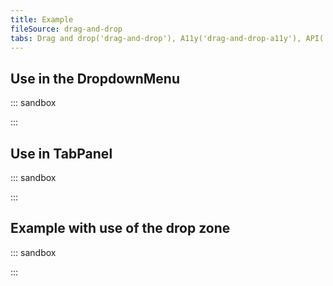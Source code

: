 ```yaml
---
title: Example
fileSource: drag-and-drop
tabs: Drag and drop('drag-and-drop'), A11y('drag-and-drop-a11y'), API('drag-and-drop-api'), Example('drag-and-drop-code'), Changelog('drag-and-drop-changelog')
---
```


## Use in the DropdownMenu

::: sandbox

<script lang="tsx">
import React from 'react';
import Select from '@semcore/ui/select';
import DnD from '@semcore/ui/drag-and-drop';

const initialOptions = Array(6)
  .fill(0)
  .map((i, idx) => ({
    value: idx,
    title: `Awesome option ${idx}`,
  }));

const Demo = () => {
  const [options, setOptions] = React.useState(initialOptions);

  const handleDnD = React.useCallback(
    ({ fromIndex, toIndex }) => {
      const newOptions = [...options];
      newOptions[fromIndex] = options[toIndex];
      newOptions[toIndex] = options[fromIndex];
      setOptions(newOptions);
    },
    [options],
  );

  return (
    <Select multiselect>
      <Select.Trigger />
      <DnD tag={Select.Menu} onDnD={handleDnD}>
        {options.map((option, idx) => {
          const { value, title } = option;
          return (
            <DnD.Draggable tag={Select.Option} value={value} key={idx} pr={5}>
              {title}
            </DnD.Draggable>
          );
        })}
      </DnD>
    </Select>
  );
};


</script>

:::

## Use in TabPanel

::: sandbox

<script lang="tsx">
import React from 'react';
import DnD from '@semcore/ui/drag-and-drop';
import Badge from '@semcore/ui/badge';
import LinkedInM from '@semcore/ui/icon/LinkedIn/m';
import TabPanel from '@semcore/ui/tab-panel';

const icons = {
  social: (
    <TabPanel.Item.Addon>
      <LinkedInM />
    </TabPanel.Item.Addon>
  ),
  issues: (
    <TabPanel.Item.Addon>
      <Badge bg='red'>new</Badge>
    </TabPanel.Item.Addon>
  ),
};
const titles = {
  overview: 'Overview',
  issues: 'Issues',
  social: 'LinkedIn',
};

const Demo = () => {
  const [tabs, setTabs] = React.useState(['overview', 'issues', 'social']);
  const [currentTab, setCurrentTab] = React.useState('overview');
  const handleDnD = React.useCallback(({ fromIndex, toIndex }) => {
    setTabs((tabs) => {
      const from = tabs[fromIndex];
      tabs[fromIndex] = tabs[toIndex];
      tabs[toIndex] = from;
      return [...tabs];
    });
  }, []);

  return (
    <DnD
      tag={TabPanel}
      value={currentTab}
      onChange={(tab) => setCurrentTab(tab as string)}
      onDnD={handleDnD}
    >
      {tabs.map((tab) => (
        <DnD.Draggable placement='bottom' tag={TabPanel.Item} value={tab} key={tab} pb={0}>
          {icons[tab] ?? null}
          <TabPanel.Item.Text>{titles[tab]}</TabPanel.Item.Text>
        </DnD.Draggable>
      ))}
    </DnD>
  );
};


</script>

:::

## Example with use of the drop zone

::: sandbox

<script lang="tsx">
import React from 'react';
import DnD from '@semcore/ui/drag-and-drop';
import Card from '@semcore/ui/card';
import { Row, Col } from '@semcore/ui/grid';

const titles = { backlink: 'Backlink', keyword: 'Keyword', seo: 'On Page SEO' };
const Demo = () => {
  const [items, setItems] = React.useState(['backlink', 'keyword', 'seo']);
  const [saved, setSaved] = React.useState({});
  const handleDnD = React.useCallback(({ fromId, toId }) => {
    if (toId === 'drop-zone') {
      setSaved((saved) => ({ ...saved, [fromId]: true }));
    } else {
      setItems((items) => {
        const newItems = [...items];
        const fromIndex = items.indexOf(fromId);
        const toIndex = items.indexOf(toId);
        newItems[fromIndex] = items[toIndex];
        newItems[toIndex] = items[fromIndex];
        return newItems;
      });
    }
  }, []);

  return (
    <DnD tag={Row} gutter={4} onDnD={handleDnD}>
      <Col span={12} mb={4}>
        <DnD.DropZone h={73} style={{ display: 'flex' }} id='drop-zone'>
          {items
            .filter((item) => saved[item])
            .map((item) => (
              <Card key={item} mr={4}>
                <Card.Title tag='h4' inline my={0}>
                  {titles[item]}
                </Card.Title>
              </Card>
            ))}
        </DnD.DropZone>
      </Col>

      {items
        .filter((item) => !saved[item])
        .map((item) => (
          <Col span={4} mb={4} key={item}>
            <DnD.Draggable placement='top' id={item}>
              <Card>
                <Card.Title tag='h4' inline my={0}>
                  {titles[item]}
                </Card.Title>
              </Card>
            </DnD.Draggable>
          </Col>
        ))}
    </DnD>
  );
};


</script>

:::
